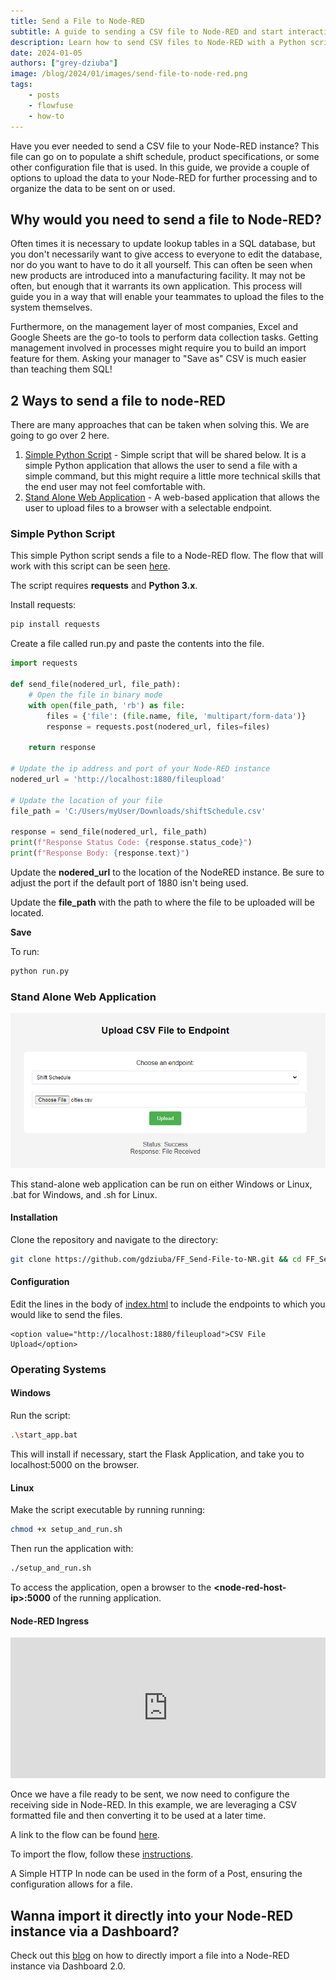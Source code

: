 ```yaml
---
title: Send a File to Node-RED
subtitle: A guide to sending a CSV file to Node-RED and start interacting with it.
description: Learn how to send CSV files to Node-RED with a Python script or web app. Streamline data processing with step-by-step guidance.
date: 2024-01-05
authors: ["grey-dziuba"]
image: /blog/2024/01/images/send-file-to-node-red.png
tags:
    - posts
    - flowfuse
    - how-to
---
```


Have you ever needed to send a CSV file to your Node-RED instance? This file can go on to populate a shift schedule, product specifications, or some other configuration file that is used. In this guide, we provide a couple of options to upload the data to your Node-RED for further processing and to organize the data to be sent on or used.

<!--more-->

## Why would you need to send a file to Node-RED?

Often times it is necessary to update lookup tables in a SQL database, but you don't necessarily want to give access to everyone to edit the database, nor do you want to have to do it all yourself. This can often be seen when new products are introduced into a manufacturing facility. It may not be often, but enough that it warrants its own application. This process will guide you in a way that will enable your teammates to upload the files to the system themselves.

Furthermore, on the management layer of most companies, Excel and Google Sheets are the go-to tools to perform data collection tasks. Getting management involved in processes might require you to build an import feature for them. Asking your manager to "Save as" CSV is much easier than teaching them SQL!

## 2 Ways to send a file to node-RED

There are many approaches that can be taken when solving this. We are going to go over 2 here. 

1. [Simple Python Script](#simple-python-script) - Simple script that will be shared below. It is a simple Python application that allows the user to send a file with a simple command, but this might require a little more technical skills that the end user may not feel comfortable with. 
2. [Stand Alone Web Application](#stand-alone-web-application) - A web-based application that allows the user to upload files to a browser with a selectable endpoint. 

### Simple Python Script

This simple Python script sends a file to a Node-RED flow.  The flow that will work with this script can be seen [here](#node-red-ingress).

The script requires **requests** and **Python 3.x**.

Install requests:

```bash
pip install requests
```

Create a file called run.py and paste the contents into the file.

```python
import requests

def send_file(nodered_url, file_path):
    # Open the file in binary mode
    with open(file_path, 'rb') as file:
        files = {'file': (file.name, file, 'multipart/form-data')}
        response = requests.post(nodered_url, files=files)

    return response

# Update the ip address and port of your Node-RED instance
nodered_url = 'http://localhost:1880/fileupload'

# Update the location of your file
file_path = 'C:/Users/myUser/Downloads/shiftSchedule.csv'

response = send_file(nodered_url, file_path)
print(f"Response Status Code: {response.status_code}")
print(f"Response Body: {response.text}")
```

Update the **nodered_url** to the location of the NodeRED instance.  Be sure to adjust the port if the default port of 1880 isn't being used.

Update the **file_path** with the path to where the file to be uploaded will be located.

**Save**

To run:

```python
python run.py
```

### Stand Alone Web Application

![csv upload application](./images/csv_upload_app.png)

This stand-alone web application can be run on either Windows or Linux, .bat for Windows, and .sh for Linux.

#### Installation

Clone the repository and navigate to the directory:
```bash
git clone https://github.com/gdziuba/FF_Send-File-to-NR.git && cd FF_Send-File-to-NR
```

#### Configuration

Edit the lines in the body of [index.html](https://github.com/gdziuba/FF_Send-File-to-NR/blob/21214f88c6c4536f49efb88cf5f84bf52071a88b/templates/index.html#L69) to include the endpoints to which you would like to send the files.

```
<option value="http://localhost:1880/fileupload">CSV File Upload</option>
```

### Operating Systems

#### Windows

Run the script:
```bash
.\start_app.bat
```

This will install if necessary, start the Flask Application, and take you to localhost:5000 on the browser.

#### Linux

Make the script executable by running running:

```bash
chmod +x setup_and_run.sh
```

Then run the application with:

```bash
./setup_and_run.sh
```

To access the application, open a browser to the **\<node-red-host-ip\>:5000** of the running application.

#### Node-RED Ingress

<iframe width="100%" height="225px" src="https://flows.nodered.org/flow/effb53752e5d6f767b3c7e5d41a4a6e8/share?height=100" allow="clipboard-read; clipboard-write" style="border: none;"></iframe>

Once we have a file ready to be sent, we now need to configure the receiving side in Node-RED. In this example, we are leveraging a CSV formatted file and then converting it to be used at a later time.

A link to the flow can be found [here](https://flows.nodered.org/flow/effb53752e5d6f767b3c7e5d41a4a6e8).

To import the flow, follow these [instructions](/node-red/learning-resources/quick-tips/node-red-tips-5//#1.-copy-and-share-your-flows-using-export-and-import).

A Simple HTTP In node can be used in the form of a Post, ensuring the configuration allows for a file.

## Wanna import it directly into your Node-RED instance via a Dashboard?

Check out this [blog](/blog/2024/01/import-a-file) on how to directly import a file into a Node-RED instance via Dashboard 2.0.
